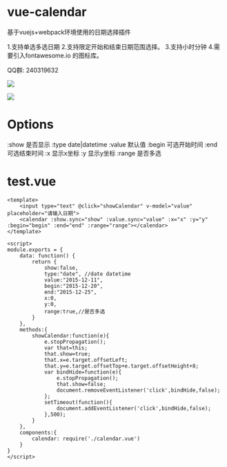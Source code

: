 # vue-calendar

基于vuejs+webpack环境使用的日期选择插件

1.支持单选多选日期
2.支持限定开始和结束日期范围选择。
3.支持小时分钟
4.需要引入fontawesome.io 的图标库。

QQ群: 240319632

![](http://ww1.sinaimg.cn/large/823603acgw1ez1n57t8jug20d40acwjw.gif)

![](http://ww3.sinaimg.cn/large/823603acgw1ez8ks5cudrg20in0badzn.gif)


# Options
:show    是否显示
:type    date|datetime
:value	默认值
:begin  可选开始时间
:end    可选结束时间
:x      显示x坐标
:y      显示y坐标
:range  是否多选

# test.vue

```
<template>
	<input type="text" @click="showCalendar" v-model="value" placeholder="请输入日期">
	<calendar :show.sync="show" :value.sync="value" :x="x" :y="y" :begin="begin" :end="end" :range="range"></calendar>
</template>

<script>
module.exports = {
    data: function() {
        return {
            show:false,
            type:"date", //date datetime
            value:"2015-12-11",
            begin:"2015-12-20",
            end:"2015-12-25",
            x:0,
            y:0,
            range:true,//是否多选
        }
    },
    methods:{
        showCalendar:function(e){
            e.stopPropagation();
            var that=this;
            that.show=true;
            that.x=e.target.offsetLeft;
            that.y=e.target.offsetTop+e.target.offsetHeight+8;
            var bindHide=function(e){
                e.stopPropagation();
                that.show=false;
                document.removeEventListener('click',bindHide,false);
            };
            setTimeout(function(){
                document.addEventListener('click',bindHide,false);
            },500);
        }
    },
    components:{
        calendar: require('./calendar.vue')
    }
}
</script>
```